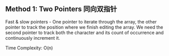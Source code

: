 ## Method 1: Two Pointers 同向双指针

Fast & slow pointers - One pointer to iterate through the array, the other pointer to track the position where we finish editing the 
array. We need the second pointer to track both the character and its count of occurrence and continuously increment it.

Time Complexity: O(n)
